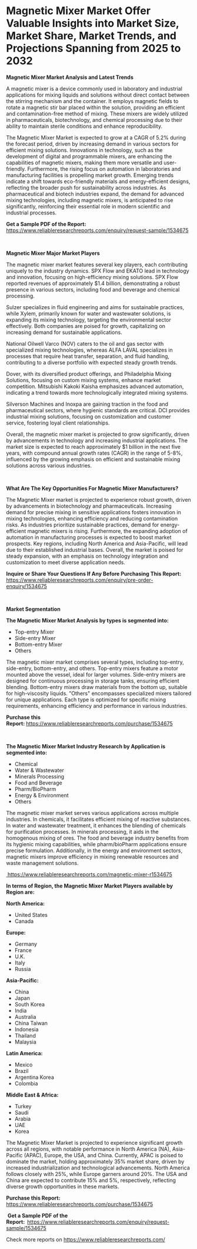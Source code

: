 <p><h1>Magnetic Mixer Market Offer Valuable Insights into Market Size, Market Share, Market Trends, and Projections Spanning from 2025 to 2032</h1></p><p><strong>Magnetic Mixer Market Analysis and Latest Trends</strong></p>
<p><p>A magnetic mixer is a device commonly used in laboratory and industrial applications for mixing liquids and solutions without direct contact between the stirring mechanism and the container. It employs magnetic fields to rotate a magnetic stir bar placed within the solution, providing an efficient and contamination-free method of mixing. These mixers are widely utilized in pharmaceuticals, biotechnology, and chemical processing due to their ability to maintain sterile conditions and enhance reproducibility.</p><p>The Magnetic Mixer Market is expected to grow at a CAGR of 5.2% during the forecast period, driven by increasing demand in various sectors for efficient mixing solutions. Innovations in technology, such as the development of digital and programmable mixers, are enhancing the capabilities of magnetic mixers, making them more versatile and user-friendly. Furthermore, the rising focus on automation in laboratories and manufacturing facilities is propelling market growth. Emerging trends indicate a shift towards eco-friendly materials and energy-efficient designs, reflecting the broader push for sustainability across industries. As pharmaceutical and biotech industries expand, the demand for advanced mixing technologies, including magnetic mixers, is anticipated to rise significantly, reinforcing their essential role in modern scientific and industrial processes.</p></p>
<p><strong>Get a Sample PDF of the Report:&nbsp;</strong> <a href="https://www.reliableresearchreports.com/enquiry/request-sample/1534675?utm_campaign=1558&utm_medium=2&utm_source=Github&utm_content=ia&utm_term=17022025&utm_id=magnetic-mixer">https://www.reliableresearchreports.com/enquiry/request-sample/1534675</a></p>
<p>&nbsp;</p>
<p><strong>Magnetic Mixer Major Market Players</strong></p>
<p><p>The magnetic mixer market features several key players, each contributing uniquely to the industry dynamics. SPX Flow and EKATO lead in technology and innovation, focusing on high-efficiency mixing solutions. SPX Flow reported revenues of approximately $1.4 billion, demonstrating a robust presence in various sectors, including food and beverage and chemical processing. </p><p>Sulzer specializes in fluid engineering and aims for sustainable practices, while Xylem, primarily known for water and wastewater solutions, is expanding its mixing technology, targeting the environmental sector effectively. Both companies are poised for growth, capitalizing on increasing demand for sustainable applications.</p><p>National Oilwell Varco (NOV) caters to the oil and gas sector with specialized mixing technologies, whereas ALFA LAVAL specializes in processes that require heat transfer, separation, and fluid handling, contributing to a diverse portfolio with expected steady growth trends.</p><p>Dover, with its diversified product offerings, and Philadelphia Mixing Solutions, focusing on custom mixing systems, enhance market competition. Mitsubishi Kakoki Kaisha emphasizes advanced automation, indicating a trend towards more technologically integrated mixing systems.</p><p>Silverson Machines and Inoxpa are gaining traction in the food and pharmaceutical sectors, where hygienic standards are critical. DCI provides industrial mixing solutions, focusing on customization and customer service, fostering loyal client relationships.</p><p>Overall, the magnetic mixer market is projected to grow significantly, driven by advancements in technology and increasing industrial applications. The market size is expected to reach approximately $1 billion in the next five years, with compound annual growth rates (CAGR) in the range of 5-8%, influenced by the growing emphasis on efficient and sustainable mixing solutions across various industries.</p></p>
<p>&nbsp;</p>
<p><strong>What Are The Key Opportunities For Magnetic Mixer Manufacturers?</strong></p>
<p><p>The Magnetic Mixer market is projected to experience robust growth, driven by advancements in biotechnology and pharmaceuticals. Increasing demand for precise mixing in sensitive applications fosters innovation in mixing technologies, enhancing efficiency and reducing contamination risks. As industries prioritize sustainable practices, demand for energy-efficient magnetic mixers is rising. Furthermore, the expanding adoption of automation in manufacturing processes is expected to boost market prospects. Key regions, including North America and Asia-Pacific, will lead due to their established industrial bases. Overall, the market is poised for steady expansion, with an emphasis on technology integration and customization to meet diverse application needs.</p></p>
<p><strong>Inquire or Share Your Questions If Any Before Purchasing This Report:</strong> <a href="https://www.reliableresearchreports.com/enquiry/pre-order-enquiry/1534675?utm_campaign=1558&utm_medium=2&utm_source=Github&utm_content=ia&utm_term=17022025&utm_id=magnetic-mixer">https://www.reliableresearchreports.com/enquiry/pre-order-enquiry/1534675</a></p>
<p>&nbsp;</p>
<p><strong>Market Segmentation</strong></p>
<p><strong>The Magnetic Mixer Market Analysis by types is segmented into:</strong></p>
<p><ul><li>Top-entry Mixer</li><li>Side-entry Mixer</li><li>Bottom-entry Mixer</li><li>Others</li></ul></p>
<p><p>The magnetic mixer market comprises several types, including top-entry, side-entry, bottom-entry, and others. Top-entry mixers feature a motor mounted above the vessel, ideal for larger volumes. Side-entry mixers are designed for continuous processing in storage tanks, ensuring efficient blending. Bottom-entry mixers draw materials from the bottom up, suitable for high-viscosity liquids. "Others" encompasses specialized mixers tailored for unique applications. Each type is optimized for specific mixing requirements, enhancing efficiency and performance in various industries.</p></p>
<p><strong>Purchase this Report:&nbsp;</strong><a href="https://www.reliableresearchreports.com/purchase/1534675?utm_campaign=1558&utm_medium=2&utm_source=Github&utm_content=ia&utm_term=17022025&utm_id=magnetic-mixer">https://www.reliableresearchreports.com/purchase/1534675</a></p>
<p>&nbsp;</p>
<p><strong>The Magnetic Mixer Market Industry Research by Application is segmented into:</strong></p>
<p><ul><li>Chemical</li><li>Water & Wastewater</li><li>Minerals Processing</li><li>Food and Beverage</li><li>Pharm/BioPharm</li><li>Energy & Environment</li><li>Others</li></ul></p>
<p><p>The magnetic mixer market serves various applications across multiple industries. In chemicals, it facilitates efficient mixing of reactive substances. In water and wastewater treatment, it enhances the blending of chemicals for purification processes. In minerals processing, it aids in the homogenous mixing of ores. The food and beverage industry benefits from its hygienic mixing capabilities, while pharm/bioPharm applications ensure precise formulation. Additionally, in the energy and environment sectors, magnetic mixers improve efficiency in mixing renewable resources and waste management solutions.</p></p>
<p><a href="https://www.reliableresearchreports.com/magnetic-mixer-r1534675?utm_campaign=1558&utm_medium=2&utm_source=Github&utm_content=ia&utm_term=17022025&utm_id=magnetic-mixer">&nbsp;https://www.reliableresearchreports.com/magnetic-mixer-r1534675</a></p>
<p><strong>In terms of Region, the Magnetic Mixer Market Players available by Region are:</strong></p>
<p>
    <p> <strong> North America: </strong>
        <ul>
            <li>United States</li>
            <li>Canada</li>
        </ul>
        </p> 
    <p> <strong> Europe: </strong>
        <ul>
            <li>Germany</li>
            <li>France</li>
            <li>U.K.</li>
            <li>Italy</li>
            <li>Russia</li>
        </ul>
        </p> 
    <p> <strong> Asia-Pacific: </strong>
        <ul>
            <li>China</li>
            <li>Japan</li>
            <li>South Korea</li>
            <li>India</li>
            <li>Australia</li>
            <li>China Taiwan</li>
            <li>Indonesia</li>
            <li>Thailand</li>
            <li>Malaysia</li>
        </ul>
        </p> 
    <p> <strong> Latin America: </strong>
        <ul>
            <li>Mexico</li>
            <li>Brazil</li>
            <li>Argentina Korea</li>
            <li>Colombia</li>
        </ul>
        </p> 
    <p> <strong> Middle East & Africa: </strong>
        <ul>
            <li>Turkey</li>
            <li>Saudi</li>
            <li>Arabia</li>
            <li>UAE</li>
            <li>Korea</li>
        </ul>
    </p>
    </p>
<p><p>The Magnetic Mixer Market is projected to experience significant growth across all regions, with notable performance in North America (NA), Asia-Pacific (APAC), Europe, the USA, and China. Currently, APAC is poised to dominate the market, holding approximately 35% market share, driven by increased industrialization and technological advancements. North America follows closely with 25%, while Europe garners around 20%. The USA and China are expected to contribute 15% and 5%, respectively, reflecting diverse growth opportunities in these markets.</p></p>
<p><strong>Purchase this Report: </strong><a href="https://www.reliableresearchreports.com/purchase/1534675?utm_campaign=1558&utm_medium=2&utm_source=Github&utm_content=ia&utm_term=17022025&utm_id=magnetic-mixer">https://www.reliableresearchreports.com/purchase/1534675</a></p>
<p>&nbsp;<strong>Get a Sample PDF of the Report:&nbsp;&nbsp;</strong><a href="https://www.reliableresearchreports.com/enquiry/request-sample/1534675?utm_campaign=1558&utm_medium=2&utm_source=Github&utm_content=ia&utm_term=17022025&utm_id=magnetic-mixer">https://www.reliableresearchreports.com/enquiry/request-sample/1534675</a></p>
<p><strong></strong></p>
<p>Check more reports on <a href="https://www.reliableresearchreports.com/?utm_campaign=1558&utm_medium=2&utm_source=Github&utm_content=ia&utm_term=17022025&utm_id=magnetic-mixer">https://www.reliableresearchreports.com/</a></p>